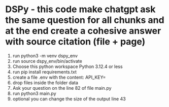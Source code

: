 # DSPy - this code make chatgpt ask the same question for all chunks and at the end create a cohesive answer with source citation (file + page)
1. run python3 -m venv dspy_env
2. run source dspy_env/bin/activate
3. Choose this python workspace Python 3.12.4 or less
4. run pip install requirements.txt
6. create a file .env with the content: API_KEY=
7. drop files inside the folder data
8. Ask your question on the line 82 of file main.py 
9. run python3 main.py
10. optional you can change the size of the output line 43
